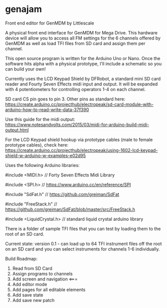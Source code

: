 # genajam
Front end editor for GenMDM by Littlescale

A physical front end interface for GenMDM for Mega Drive. This hardware device will allow you to access all FM settings for the 6 channels offered by GenMDM as well as load TFI files from SD card and assign them per channel.

This open source program is written for the Arduino Uno or Nano. Once the software hits alpha with a physical prototype, I'll include a schematic so you can build your own!

Currently uses the LCD Keypad Shield by DFRobot, a standard mini SD card reader and Fourty Seven Effects midi input and output. It will be expanded with 4 potentiometers for controlling operators 1-4 on each channel.

SD card CS pin goes to pin 3. Other pins as standard here: https://create.arduino.cc/projecthub/electropeak/sd-card-module-with-arduino-how-to-read-write-data-37f390

Use this guide for the midi output: https://www.notesandvolts.com/2015/03/midi-for-arduino-build-midi-output.html

For the LCD Keypad shield hookup via prototype cables (male to female prototype cables), check here:
https://create.arduino.cc/projecthub/electropeak/using-1602-lcd-keypad-shield-w-arduino-w-examples-e02d95

Uses the following Arduino libraries:

#include <MIDI.h> // Forty Seven Effects Midi Library

#include <SPI.h> // https://www.arduino.cc/en/reference/SPI

#include "SdFat.h" // https://github.com/greiman/SdFat

#include "FreeStack.h" // https://github.com/greiman/SdFat/blob/master/src/FreeStack.h

#include <LiquidCrystal.h> // standard liquid crystal arduino library


There is a folder of sample TFI files that you can test by loading them to the root of an SD card.

Current state:
version 0.1 - can load up to 64 TFI instrument files off the root on an SD card and you can select instruments for channels 1-6 individually.

Build Roadmap:
1. Read from SD Card
2. Assign programs to channels
3. Add screen and navigation <===
4. Add editor mode
5. Add pages for all editable elements
6. Add save state
7. Add save new patch
